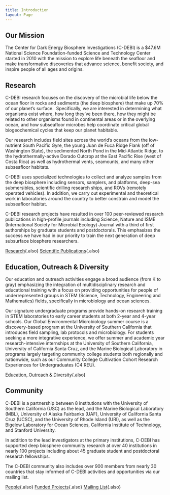 ```yaml
---
title: Introduction
layout: Page
---
```


## Our Mission

The Center for Dark Energy Biosphere Investigations (C-DEBI) is a $47.6M National Science Foundation-funded Science and Technology Center started in 2010 with the mission to explore life beneath the seafloor and make transformative discoveries that advance science, benefit society, and inspire people of all ages and origins.

## Research

C-DEBI research focuses on the discovery of the microbial life below the ocean floor in rocks and sediments (the deep biosphere) that make up 70% of our planet’s surface.  Specifically, we are interested in determining what organisms exist where, how long they’ve been there, how they might be related to other organisms found in continental areas or in the overlying ocean, and how subseafloor microbes help coordinate critical global biogeochemical cycles that keep our planet habitable.

Our research includes field sites across the world’s oceans from the low-nutrient South Pacific Gyre, the young Juan de Fuca Ridge Flank (off of Washington State), the sedimented North Pond in the Mid-Atlantic Ridge, to the hydrothermally-active Dorado Outcrop at the East Pacific Rise (west of Costa Rica) as well as hydrothermal vents, seamounts, and many other subseafloor habitats.

C-DEBI uses specialized technologies to collect and analyze samples from the deep biosphere including sensors, samplers, and platforms, deep-sea submersibles, scientific drilling research ships, and ROVs (remotely operated vehicles).  In addition, we carry out experimental and theoretical work in laboratories around the country to better constrain and model the subseafloor habitat.

C-DEBI research projects have resulted in over 100 peer-reviewed research publications in high-profile journals including Science, Nature and ISME (International Society for Microbial Ecology) Journal with a third of first authorships by graduate students and postdoctorals. This emphasizes the success we have had in our priority to train the next generation of deep subsurface biosphere researchers.


[Research](research/overview.md){.also}
[Scientific Publications](resources/scientific-publications.md){.also}

## Education, Outreach & Diversity

Our education and outreach activities engage a broad audience (from K to gray) emphasizing the integration of multidisciplinary research and educational training with a focus on providing opportunities for people of underrepresented groups in STEM (Science, Technology, Engineering and Mathematics) fields, specifically in microbiology and ocean sciences.  

Our signature undergraduate programs provide hands-on research training in STEM laboratories to early career students at both 2-year and 4-year schools.  Our Global Environmental Microbiology summer course is a discovery-based program at the University of Southern California that introduces field sampling, lab protocols and microbiology.  For students seeking a more integrative experience, we offer summer and academic year research-intensive internships at the University of Southern California, University of California Santa Cruz, and the Marine Biological Laboratory in programs largely targeting community college students both regionally and nationwide, such as our Community College Cultivation Cohort Research Experiences for Undergraduates (C4 REU).

[Education, Outreach & Diversity](education/overview.md){.also}

## Community

C-DEBI is a partnership between 8 institutions with the University of Southern California (USC) as the lead, and the Marine Biological Laboratory (MBL), University of Alaska Fairbanks (UAF), University of California Santa Cruz (UCSC), and the University of Rhode Island (URI), as well as the Bigelow Laboratory for Ocean Sciences, California Institute of Technology, and Stanford University.

In addition to the lead investigators at the primary institutions, C-DEBI has supported deep biosphere community research at over 40 institutions in nearly 100 projects including about 45 graduate student and postdoctoral research fellowships.

The C-DEBI community also includes over 900 members from nearly 30 countries that stay informed of C-DEBI activities and opportunities via our mailing list.

[People](community/people.md){.also}
[Funded Projects](research/funded-projects.md){.also}
[Mailing List](community/mailing.md){.also}
